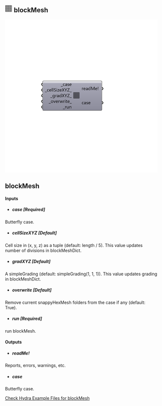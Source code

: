 ## ![](../../images/icons/blockMesh.png) blockMesh

![](../../images/components/blockMesh.png)

blockMesh
 -

#### Inputs
* ##### case [Required]
Butterfly case.
* ##### cellSizeXYZ [Default]
Cell size in (x, y, z) as a tuple (default: length / 5).
 This value updates number of divisions in blockMeshDict.
* ##### gradXYZ [Default]
A simpleGrading (default: simpleGrading(1, 1, 1)). This value
 updates grading in blockMeshDict.
* ##### overwrite [Default]
Remove current snappyHexMesh folders from the case if any (default: True). 
* ##### run [Required]
run blockMesh.

#### Outputs
* ##### readMe!
Reports, errors, warnings, etc.
* ##### case
Butterfly case.


[Check Hydra Example Files for blockMesh](https://hydrashare.github.io/hydra/index.html?keywords=Butterfly_blockMesh)
